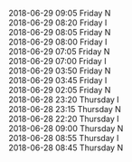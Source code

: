 2018-06-29 09:05 Friday  N  
2018-06-29 08:20 Friday  I  
2018-06-29 08:05 Friday  N  
2018-06-29 08:00 Friday  I  
2018-06-29 07:05 Friday  N  
2018-06-29 07:00 Friday  I  
2018-06-29 03:50 Friday  N  
2018-06-29 03:45 Friday  I  
2018-06-29 02:05 Friday  N  
2018-06-28 23:20 Thursday  I  
2018-06-28 23:15 Thursday  N  
2018-06-28 22:20 Thursday  I  
2018-06-28 09:00 Thursday  N  
2018-06-28 08:55 Thursday  I  
2018-06-28 08:45 Thursday  N  
